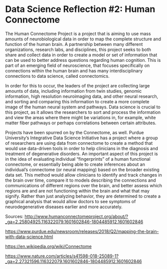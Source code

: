 # Data Science Reflection #2: Human Connectome

The Human Connectome Project is a project that is aiming to use mass amounts of neurobiological data in order to map the complete structure and function of the human brain. A partnership between many different organizations, research labs, and disciplines, this project seeks to both share and collect data in order to create a model or set of information that can be used to better address questions regarding human cognition. This is part of an emerging field of neuroscience, that focuses specifically on connections within the human brain and has many interdisciplinary connections to data science, called connectomics.

In order for this to occur, the leaders of the project are collecting large amounts of data, including information from twin studies, genomic information, high resolution neuroimaging data, and other neural research, and sorting and comparing this information to create a more complete image of the human neural system and pathways. Data science is crucial to this project, as it allows the researchers to sort and process the information and view the areas where there might be variations in, for example, white matter fiber pathways or perhaps correlations between certain attributes. 

Projects have been spurred on by the Connectome, as well. Purdue University’s Integrative Data Science Initiative has a project where a group of researchers are using data from connectome to create a method that would use data-driven tools in order to help clinicians in the diagnosis and treatment of degenerative disorders. An important aspect of this project is in the idea of evaluating individual “fingerprints” of a human functional connectome, or essentially being able to create inferences about an individual’s connectome (or neural mapping) based on the broader existing data set. This method would allow clinicians to identify and track changes in the brain over time, compare it to models describing the connections and communications of different regions over the brain, and better assess which regions are and are not functioning within the brain and what that may signify. Rather than just analyzing behavior, they are determined to create a graphical analysis that would allow doctors to see symptoms of neurodegenerative diseases earlier and more accurately. 



Sources:
http://www.humanconnectomeproject.org/about/?_ga=2.25804925.116322079.1601602846-1804485912.1601602846

https://www.purdue.edu/newsroom/releases/2018/Q2/mapping-the-brain-with-data-science.html

https://en.wikipedia.org/wiki/Connectome

https://www.nature.com/articles/s41598-018-25089-1?_ga=2.27321596.116322079.1601602846-1804485912.1601602846
